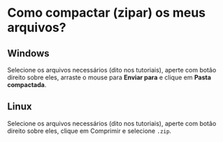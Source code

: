 # Como compactar \(zipar\) os meus arquivos?

## Windows

Selecione os arquivos necessários \(dito nos tutoriais\), aperte com botão direito sobre eles, arraste o mouse para **Enviar para** e clique em **Pasta compactada**.

## Linux

Selecione os arquivos necessários \(dito nos tutoriais\), aperte com botão direito sobre eles, clique em Comprimir e selecione `.zip`.

